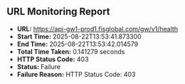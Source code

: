 ## URL Monitoring Report

- **URL:** https://api-gw1-prod1.fisglobal.com/gw/v1/health
- **Start Time:** 2025-08-22T13:53:41.873300
- **End Time:** 2025-08-22T13:53:42.014579
- **Total Time Taken:** 0.141279 seconds
- **HTTP Status Code:** 403
- **Status:** Failure
- **Failure Reason:** HTTP Status Code: 403
